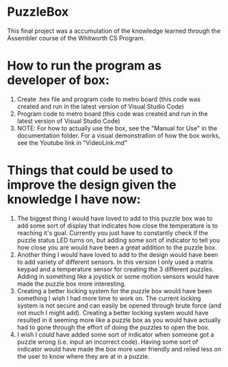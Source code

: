 # PuzzleBox

This final project was a accumulation of the knowledge learned through the Assembler course of the Whitworth CS Program.

# How to run the program as developer of box:
1. Create .hex file and program code to metro board (this code was created and run in the latest version of Visual Studio Code)
2. Program code to metro board (this code was created and run in the latest version of Visual Studio Code)
3. NOTE: For how to actually use the box, see the "Manual for Use" in the documentation folder. For a visual demonstration of how the box works, see the Youtube link in "VideoLink.md"

# Things that could be used to improve the design given the knowledge I have now:
1. The biggest thing I would have loved to add to this puzzle box was to add some sort of display that indicates how close the temperature is to reaching it's goal. Currently you just have to constantly check if the puzzle status LED turns on, but adding some sort of indicator to tell you how close you are would have been a great addition to the puzzle box.
2. Another thing I would have loved to add to the design would have been to add variety of different sensors. In this version I only used a matrix keypad and a temperature sensor for creating the 3 different puzzles. Adding in something like a joystick or some motion sensors would have made the puzzle box more interesting.
3. Creating a better locking system for the puzzle box would have been something I wish I had more time to work on. The current locking system is not secure and can easily be opened through brute force (and not much I might add). Creating a better locking system would have resulted in it seeming more like a puzzle box as you would have actually had to gone through the effort of doing the puzzles to open the box.
4. I wish I could have added some sort of indicator when someone got a puzzle wrong (i.e. input an incorrect code). Having some sort of indicator would have made the box more user friendly and relied less on the user to know where they are at in a puzzle.
